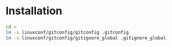 # Installation

```bash
cd ~
ln -s linuxconf/gitconfig/gitconfig .gitconfig
ln -s linuxconf/gitconfig/gitignore_global .gitignore_global
```


